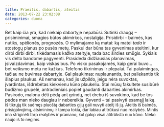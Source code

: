 ```yaml
---
title: Praeitis, dabartis, ateitis
date: 2013-07-22 23:02:08
categories: duona
---
```


Bet kaip čia yra, kad niekaip dabartyje nepabūsi. Sutinki draugą – prisiminimai, smagios būtos akimirkos, nostalgija. Prisidirbi – baimės, kas nutiks, spėlionės, prognozės. O mylimajame ką matai: ką matei *tada* ir atostogų planus po pusės metų. Paskui dar būna tas gyvenimas ateitimi, kur dirbi dirbi dirbi, tikėdamasis kažko ateityje, tada bac širdies smūgis. Sykiais vis dėlto bandome pagyventi. Prasideda didžiausias planavimas, įsivaizdavimas, kaip viskas bus. Po visko pasakojamės, kaip gerai buvo… bet veiksmo metu ne kažkas. Telefono tikrinimas ir plepalai. Tai palaimingas, tačiau ne buvimas dabartyje. Gal plaukimas: nuplaunantis, bet paliekantis tik šlapius plaukus. Aš nemanau, kad jis užpildo, jeigu nėra suvoktas, įvardintas, išdrebėtas kiekvienu kūno plaukeliu. Štai mūsų fakultete susibūrė budizmo grupelė, antradieniais popiet gaudanti dabarties akimirkas. Pasirodo, malonu dėti pėdą ant grindų, net drebu iš suvokimo, kad be tos pėdos man nieko daugiau ir nebereikia. Gyventi – tai pasivyti esamąjį laiką. <span style="font-size:13px;">Iš tikrųjų tik suėmęs pluoštą dabarties gijų gali nuvyti ateitį iš jų. Ateitis iš baimės, prisigalvojimų, atsiminimų ir tampa tokia, dar labiau atitrūkusi nuo realybės. Mintis ima striginėti tarp realybės ir pramano, kol galop visai atitrūksta nuo kūno. Nieko naujo iš to negims.</span>
